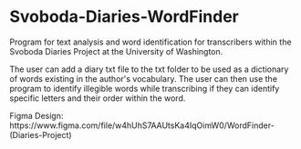 # Svoboda-Diaries-WordFinder
<p>Program for text analysis and word identification for transcribers within the Svoboda Diaries Project at the University of Washington.</p>
<p>The user can add a diary txt file to the txt folder to be used as a dictionary of words existing in the author's vocabulary. The user can then use the program to identify illegible words while transcribing if they can identify specific letters and their order within the word.</p>
<p>Figma Design: https://www.figma.com/file/w4hUhS7AAUtsKa4IqOimW0/WordFinder-(Diaries-Project)</p>